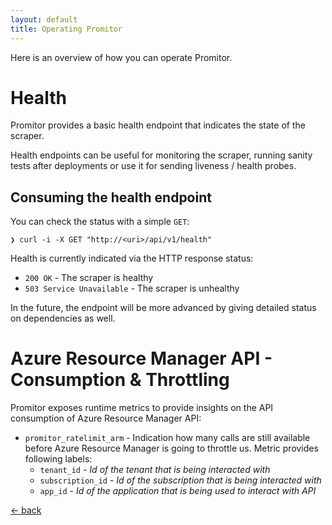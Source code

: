 ```yaml
---
layout: default
title: Operating Promitor
---
```


Here is an overview of how you can operate Promitor.

# Health
Promitor provides a basic health endpoint that indicates the state of the scraper.

Health endpoints can be useful for monitoring the scraper, running sanity tests after deployments or use it for sending liveness / health probes.

## Consuming the health endpoint
You can check the status with a simple `GET`:
```
❯ curl -i -X GET "http://<uri>/api/v1/health"
```

Health is currently indicated via the HTTP response status:
- `200 OK` - The scraper is healthy
- `503 Service Unavailable` - The scraper is unhealthy

In the future, the endpoint will be more advanced by giving detailed status on dependencies as well.

# Azure Resource Manager API - Consumption & Throttling
Promitor exposes runtime metrics to provide insights on the API consumption of Azure Resource Manager API:

- `promitor_ratelimit_arm` - Indication how many calls are still available before Azure Resource Manager is going to throttle us.
Metric provides following labels:
    - `tenant_id` - _Id of the tenant that is being interacted with_
    - `subscription_id` - _Id of the subscription that is being interacted with_
    - `app_id` - _Id of the application that is being used to interact with API_

[&larr; back](/)
